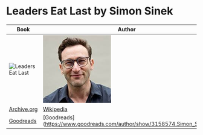 # Leaders Eat Last by Simon Sinek

Book  | Author
----- | -----
![Leaders Eat Last](https://github.com/DavidGeeraerts/Leadership/blob/main/images/Leaders_Eat_Last.jpg) | ![Simon Sinek](https://github.com/DavidGeeraerts/Leadership/blob/main/images/Simon_Sinek.jpg)
[Archive.org](https://archive.org/details/leaderseatlastwh0000sine) | [Wikipedia](https://en.wikipedia.org/wiki/Simon_Sinek)
[Goodreads](https://www.goodreads.com/book/show/16144853-leaders-eat-last) | [Goodreads] (https://www.goodreads.com/author/show/3158574.Simon_Sinek)